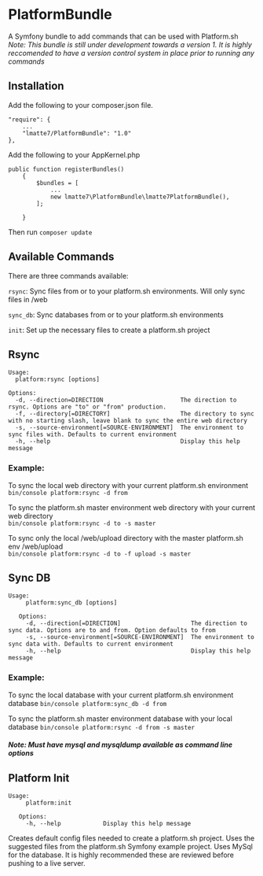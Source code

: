 # PlatformBundle
A Symfony bundle to add commands that can be used with Platform.sh  
_Note: This bundle is still under development towards a version 1. It is highly reccomended to have a version control system in place prior to running any commands_

## Installation  
Add the following to your composer.json file.

```
"require": {
    ...
    "lmatte7/PlatformBundle": "1.0"
},
```

Add the following to your AppKernel.php

```
public function registerBundles()
    {
        $bundles = [
            ...
            new lmatte7\PlatformBundle\lmatte7PlatformBundle(),
        ];

    }
```

Then run `composer update`

## Available Commands

There are three commands available:

`rsync`: Sync files from or to your platform.sh environments. Will only sync files in /web

`sync_db`: Sync databases from or to your platform.sh environments

`init`: Set up the necessary files to create a platform.sh project


## Rsync
```
Usage:
  platform:rsync [options]

Options:
  -d, --direction=DIRECTION                      The direction to rsync. Options are "to" or "from" production.
  -f, --directory[=DIRECTORY]                    The directory to sync with no starting slash, leave blank to sync the entire web directory
  -s, --source-environment[=SOURCE-ENVIRONMENT]  The environment to sync files with. Defaults to current environment
  -h, --help                                     Display this help message
```

### Example:
To sync the local web directory with your current platform.sh environment  
`bin/console platform:rsync -d from`  

To sync the platform.sh master environment web directory with your current web directory  
`bin/console platform:rsync -d to -s master`  

To sync only the local /web/upload directory with the master platform.sh env /web/upload  
`bin/console platform:rsync -d to -f upload -s master`  

## Sync DB
```
Usage:
     platform:sync_db [options]
   
   Options:
     -d, --direction[=DIRECTION]                    The direction to sync data. Options are to and from. Option defaults to from
     -s, --source-environment[=SOURCE-ENVIRONMENT]  The environment to sync data with. Defaults to current environment
     -h, --help                                     Display this help message
```

### Example:
To sync the local database with your current platform.sh environment database
`bin/console platform:sync_db -d from`  

To sync the platform.sh master environment database with your local database
`bin/console platform:rsync -d from -s master`  

##### Note: Must have mysql and mysqldump available as command line options
## Platform Init
```
Usage:
     platform:init
   
   Options:
     -h, --help            Display this help message
```  

Creates default config files needed to create a platform.sh project. Uses the suggested files from the platform.sh Symfony example project. Uses MySql for the database. It is highly recommended these are reviewed before pushing to a live server. 

